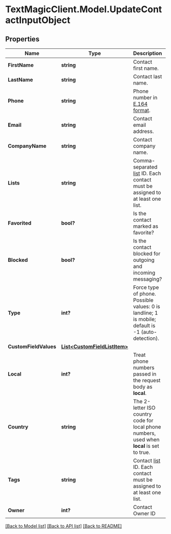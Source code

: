 # TextMagicClient.Model.UpdateContactInputObject
## Properties

Name | Type | Description | Notes
------------ | ------------- | ------------- | -------------
**FirstName** | **string** | Contact first name. | [optional] 
**LastName** | **string** | Contact last name. | [optional] 
**Phone** | **string** | Phone number in [E.164 format](https://en.wikipedia.org/wiki/E.164). | [optional] 
**Email** | **string** | Contact email address. | [optional] 
**CompanyName** | **string** | Contact company name. | [optional] 
**Lists** | **string** | Comma-separated [list](https://docs.textmagic.com/#section/Lists) ID. Each contact must be assigned to at least one list. | [optional] 
**Favorited** | **bool?** | Is the contact marked as favorite? | [optional] 
**Blocked** | **bool?** | Is the contact blocked for outgoing and incoming messaging? | [optional] 
**Type** | **int?** | Force type of phone. Possible values: 0 is landline; 1 is mobile; default is -1 (auto-detection). | [optional] 
**CustomFieldValues** | [**List&lt;CustomFieldListItem&gt;**](CustomFieldListItem.md) |  | [optional] 
**Local** | **int?** | Treat phone numbers passed in the request body as **local**. | [optional] 
**Country** | **string** | The 2-letter ISO country code for local phone numbers, used when **local** is set to true. | [optional] 
**Tags** | **string** | Contact [list](https://docs.textmagic.com/#tag/Tag) ID. Each contact must be assigned to at least one list. | [optional] 
**Owner** | **int?** | Contact Owner ID | [optional] 

[[Back to Model list]](../README.md#documentation-for-models) [[Back to API list]](../README.md#documentation-for-api-endpoints) [[Back to README]](../README.md)


